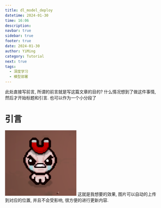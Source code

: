 ```yaml
---
title: dl_model_deploy
datetime: 2024-01-30
time: 16:06
description: 
navbar: true
sidebar: true
footer: true
date: 2024-01-30
author: YiMing
category: Tutorial
next: true
tags:
  - 深度学习
  - 模型部署
---
```


此处直接写前言, 所谓的前言就是写这篇文章的目的?
什么情况想到了做这件事情, 然后才开始标题和引言. 也可以作为一个小分段了
# 引言

![](pic/iShot_2024-01-26_13.41.29.png)
这就是我想要的效果, 图片可以自动的上传到对应的位置, 并且不会受影响, 很方便的进行更新内容.
